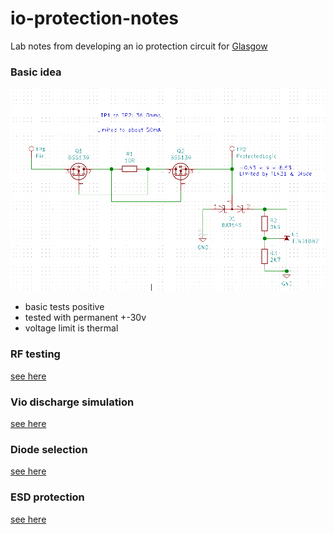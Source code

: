 # io-protection-notes

Lab notes from developing an io protection circuit for [Glasgow](https://github.com/GlasgowEmbedded/Glasgow)

### Basic idea

![](initial-schematics/schematics.png)

  - basic tests positive
  - tested with permanent +-30v
  - voltage limit is thermal

### RF testing

[see here](rf-tests/README.md)

### Vio discharge simulation

[see here](vio-discharge-sim/README.md)

### Diode selection

[see here](diode-selection/README.md)

### ESD protection

[see here](esd-protection/README.md)
